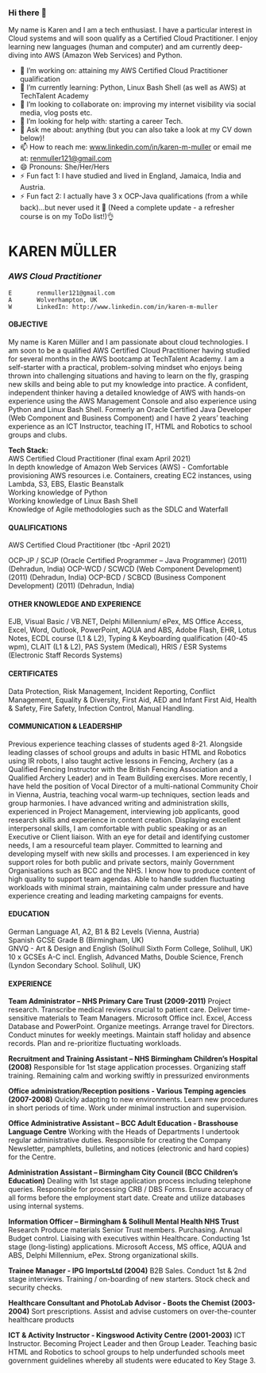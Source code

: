 ### Hi there 👋

My name is Karen and I am a tech enthusiast. I have a particular interest in Cloud systems and will soon qualify as a Certified Cloud Practitioner. I enjoy learning new languages (human and computer) and am currently deep-diving into AWS (Amazon Web Services) and Python. 

- 🔭 I’m working on: attaining my AWS Certified Cloud Practitioner qualification
- 🌱 I’m currently learning: Python, Linux Bash Shell (as well as AWS) at TechTalent Academy
- 👯 I’m looking to collaborate on: improving my internet visibility via social media, vlog posts etc.
- 🤔 I’m looking for help with: starting a career Tech.
- 💬 Ask me about: anything (but you can also take a look at my CV down below)!
- 📫 How to reach me: www.linkedin.com/in/karen-m-muller or email me at: renmuller121@gmail.com
- 😄 Pronouns: She/Her/Hers
- ⚡ Fun fact 1: I have studied and lived in England, Jamaica, India and Austria.
- ⚡ Fun fact 2: I actually have 3 x OCP-Java qualifications (from a while back)...but never used it 👀 (Need a complete update - a refresher course is on my ToDo list!)👌

 # KAREN MÜLLER #

 ### *AWS Cloud Practitioner* ###

	E		renmuller121@gmail.com		
  	A		Wolverhampton, UK		
  	W		LinkedIn: http://www.linkedin.com/in/karen-m-muller



#### OBJECTIVE	####	
		
My name is Karen Müller and I am passionate about cloud technologies. I am soon to be a qualified AWS Certified Cloud Practitioner having studied for several months in the AWS bootcamp at TechTalent Academy. I am a self-starter with a practical, problem-solving mindset who enjoys being thrown into challenging situations and having to learn on the fly, grasping new skills and being able to put my knowledge into practice. A confident, independent thinker having a detailed knowledge of AWS with hands-on experience using the AWS Management Console and also experience using Python and Linux Bash Shell. Formerly an Oracle Certified Java Developer (Web Component and Business Component) and I have 2 years’ teaching experience as an ICT Instructor, teaching IT, HTML and Robotics to school groups and clubs.

**Tech Stack:**<br>
AWS Certified Cloud Practitioner (final exam April 2021)<br>
In depth knowledge of Amazon Web Services (AWS) - Comfortable provisioning AWS resources i.e. Containers, creating EC2 instances, using Lambda, S3, EBS, Elastic Beanstalk<br>
Working knowledge of Python<br>
Working knowledge of Linux Bash Shell<br>
Knowledge of Agile methodologies such as the SDLC and Waterfall

#### QUALIFICATIONS ####

AWS Certified Cloud Practitioner (tbc -April 2021)

OCP-JP / SCJP (Oracle Certified Programmer – Java Programmer) (2011) (Dehradun, India)
OCP-WCD / SCWCD (Web Component Development) (2011) (Dehradun, India)
OCP-BCD / SCBCD (Business Component Development) (2011) (Dehradun, India)

#### OTHER KNOWLEDGE AND EXPERIENCE ####

EJB, Visual Basic / VB.NET, Delphi Millennium/ ePex, MS Office Access, Excel, Word, Outlook, PowerPoint, AQUA and ABS, Adobe Flash, EHR, Lotus Notes, ECDL course (L1 & L2), Typing & Keyboarding qualification (40-45 wpm), CLAIT (L1 & L2), PAS System (Medical), HRIS / ESR Systems (Electronic Staff Records Systems)

#### CERTIFICATES ####

Data Protection, Risk Management, Incident Reporting, Conflict Management, Equality & Diversity, First Aid, AED and Infant First Aid, Health & Safety, Fire Safety, Infection Control, Manual Handling.

#### COMMUNICATION & LEADERSHIP ####
Previous experience teaching classes of students aged 8-21. Alongside leading classes of school groups and adults in basic HTML and Robotics using IR robots, I also taught active lessons in Fencing, Archery (as a Qualified Fencing Instructor with the British Fencing Association and a Qualified Archery Leader) and in Team Building exercises. More recently, I have held the position of Vocal Director of a multi-national Community Choir in Vienna, Austria, teaching vocal warm-up techniques, section leads and group harmonies. I have advanced writing and administration skills, experienced in Project Management, interviewing job applicants, good research skills and experience in content creation. Displaying excellent interpersonal skills, I am comfortable with public speaking or as an Executive or Client liaison. With an eye for detail and identifying customer needs, I am a resourceful team player. Committed to learning and developing myself with new skills and processes. I am experienced in key support roles for both public and private sectors, mainly Government Organisations such as BCC and the NHS. I know how to produce content of high quality to support team agendas. Able to handle sudden fluctuating workloads with minimal strain, maintaining calm under pressure and have experience creating and leading marketing campaigns for events.   

#### EDUCATION ####

German Language A1, A2, B1 & B2 Levels (Vienna, Austria)<br>
Spanish GCSE Grade B (Birmingham, UK)<br>
GNVQ - Art & Design and English (Solihull Sixth Form College, Solihull, UK)<br>
10 x GCSEs A-C incl. English, Advanced Maths, Double Science, French (Lyndon Secondary School. Solihull, UK)<br>
		
#### EXPERIENCE	####	
**Team Administrator – NHS Primary Care Trust (2009-2011)**
Project research. Transcribe medical reviews crucial to patient care. Deliver time-sensitive materials to Team Managers. Microsoft Office incl. Excel, Access Database and PowerPoint. Organize meetings. Arrange travel for Directors. Conduct minutes for weekly meetings. Maintain staff holiday and absence records. Plan and re-prioritize fluctuating workloads. 

**Recruitment and Training Assistant – NHS Birmingham Children’s Hospital (2008)**
Responsible for 1st stage application processes. Organizing staff training. Remaining calm and working swiftly in pressurized environments

**Office administration/Reception positions - Various Temping agencies (2007-2008)**
Quickly adapting to new environments. Learn new procedures in short periods of time. Work under minimal instruction and supervision. 

**Office Administrative Assistant – BCC Adult Education - Brasshouse Language Centre**
Working with the Heads of Departments I undertook regular administrative duties. Responsible for creating the Company Newsletter, pamphlets, bulletins, and notices (electronic and hard copies) for the Centre.

**Administration Assistant – Birmingham City Council (BCC Children’s Education)**
Dealing with 1st stage application process including telephone queries. Responsible for processing CRB / DBS Forms. Ensure accuracy of all forms before the employment start date. Create and utilize databases using internal systems.

__Information Officer  – Birmingham & Solihull Mental Health NHS Trust__
Research Produce materials Senior Trust members. Purchasing. Annual Budget control. Liaising with executives within Healthcare. Conducting 1st stage (long-listing) applications. Microsoft Access, MS office, AQUA and ABS, Delphi Millennium, ePex. Strong organizational skills.

__Trainee Manager  -  IPG ImportsLtd (2004)__
B2B Sales. Conduct 1st & 2nd stage interviews. Training / on-boarding of new starters. Stock check and security checks.

__Healthcare Consultant and PhotoLab Advisor -  Boots the Chemist (2003-2004)__
Sort prescriptions. Assist and advise customers on over-the-counter healthcare products

__ICT & Activity Instructor - Kingswood Activity Centre (2001-2003)__
ICT Instructor. Becoming Project Leader and then Group Leader. Teaching basic HTML and Robotics to school groups to help underfunded schools meet government guidelines whereby all students were educated to Key Stage 3. 

